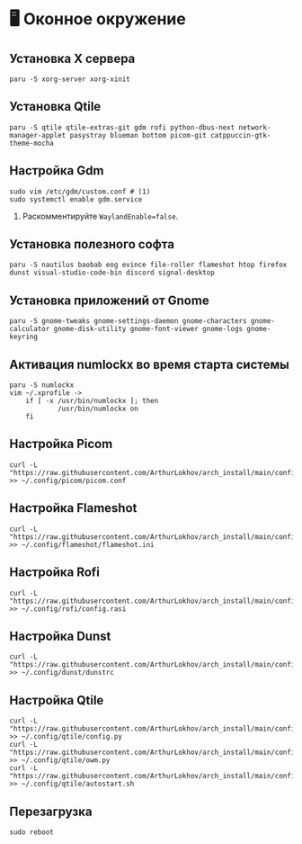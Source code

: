# 🖥 Оконное окружение

## Установка X сервера

```
paru -S xorg-server xorg-xinit
```

## Установка Qtile

```
paru -S qtile qtile-extras-git gdm rofi python-dbus-next network-manager-applet pasystray blueman bottom picom-git catppuccin-gtk-theme-mocha
```

## Настройка Gdm

```
sudo vim /etc/gdm/custom.conf # (1)
sudo systemctl enable gdm.service
```

1. Раскомментируйте `WaylandEnable=false`.

## Установка полезного софта

```
paru -S nautilus baobab eog evince file-roller flameshot htop firefox dunst visual-studio-code-bin discord signal-desktop  
```

## Установка приложений от Gnome

```
paru -S gnome-tweaks gnome-settings-daemon gnome-characters gnome-calculator gnome-disk-utility gnome-font-viewer gnome-logs gnome-keyring
```

## Активация numlockx во время старта системы

```
paru -S numlockx
vim ~/.xprofile ->
    if [ -x /usr/bin/numlockx ]; then
            /usr/bin/numlockx on
    fi
```

## Настройка Picom

```
curl -L "https://raw.githubusercontent.com/ArthurLokhov/arch_install/main/configs/.config/picom/picom.conf" >> ~/.config/picom/picom.conf
```

## Настройка Flameshot

```
curl -L "https://raw.githubusercontent.com/ArthurLokhov/arch_install/main/configs/.config/flameshot/flameshot.ini" >> ~/.config/flameshot/flameshot.ini
```

## Настройка Rofi

```
curl -L "https://raw.githubusercontent.com/ArthurLokhov/arch_install/main/configs/.config/rofi/config.rasi" >> ~/.config/rofi/config.rasi
```

## Настройка Dunst

```
curl -L "https://raw.githubusercontent.com/ArthurLokhov/arch_install/main/configs/.config/dunst/dunstrc" >> ~/.config/dunst/dunstrc
```

## Настройка Qtile

```
curl -L "https://raw.githubusercontent.com/ArthurLokhov/arch_install/main/configs/.config/qtile/config.py" >> ~/.config/qtile/config.py
curl -L "https://raw.githubusercontent.com/ArthurLokhov/arch_install/main/configs/.config/qtile/owm.py" >> ~/.config/qtile/owm.py
curl -L "https://raw.githubusercontent.com/ArthurLokhov/arch_install/main/configs/.config/qtile/autostart.sh" >> ~/.config/qtile/autostart.sh
```

## Перезагрузка

```
sudo reboot
```

##
